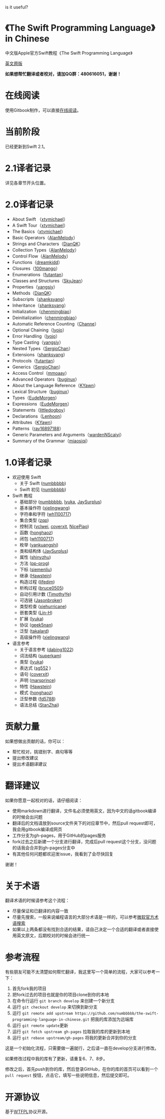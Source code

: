 is it useful?

《The Swift Programming Language》in Chinese
=============================================

中文版Apple官方Swift教程《The Swift Programming Language》

[英文原版](https://developer.apple.com/library/prerelease/ios/documentation/Swift/Conceptual/Swift_Programming_Language/index.html#//apple_ref/doc/uid/TP40014097-CH3-ID0)

**如果想帮忙翻译或者校对，请加QQ群：480616051，谢谢！**

# 在线阅读

使用Gitbook制作，可以直接[在线阅读](http://swiftguide.cn/)。

# 当前阶段

已经更新到Swift 2.1。

# 2.1译者记录

详见各章节开头位置。

# 2.0译者记录

- About Swift （[xtymichael](https://github.com/xtymichael)）
- A Swift Tour（[xtymichael](https://github.com/xtymichael)）
- The Basics（[xtymichael](https://github.com/xtymichael)）
- Basic Operators（[AlanMelody](https://github.com/AlanMelody)）
- Strings and Characters（[DianQK](https://github.com/DianQK)）
- Collection Types（[AlanMelody](https://github.com/AlanMelody)）
- Control Flow（[AlanMelody](https://github.com/AlanMelody)）
- Functions（[dreamkidd](https://github.com/dreamkidd)）
- Closures（[100mango](https://github.com/100mango)）
- Enumerations（[futantan](https://github.com/futantan)）
- Classes and Structures（[SkyJean](https://github.com/SkyJean)）
- Properties（[yangsiy](https://github.com/yangsiy)）
- Methods（[DianQK](https://github.com/DianQK)）
- Subscripts（[shanksyang](https://github.com/shanksyang)）
- Inheritance（[shanksyang](https://github.com/shanksyang)）
- Initialization（[chenmingbiao](https://github.com/chenmingbiao)）
- Deinitialization（[chenmingbiao](https://github.com/chenmingbiao)）
- Automatic Reference Counting（[Channe](https://github.com/Channe)）
- Optional Chaining（[lyojo](https://github.com/lyojo)）
- Error Handling（[lyojo](https://github.com/lyojo)）
- Type Casting（[yangsiy](https://github.com/yangsiy)）
- Nested Types（[SergioChan](https://github.com/SergioChan)）
- Extensions（[shanksyang](https://github.com/shanksyang)）
- Protocols（[futantan](https://github.com/futantan)）
- Generics（[SergioChan](https://github.com/SergioChan)）
- Access Control（[mmoaay](https://github.com/mmoaay)）
- Advanced Operators（[buginux](https://github.com/buginux)）
- About the Language Reference（[KYawn](https://github.com/KYawn)）
- Lexical Structure（[buginux](https://github.com/buginux)）
- Types（[EudeMorgen](https://github.com/EudeMorgen)）
- Expressions（[EudeMorgen](https://github.com/EudeMorgen)）
- Statements（[littledogboy](https://github.com/littledogboy)）
- Declarations（[Lenhoon](https://github.com/Lenhoon)）
- Attributes（[KYawn](https://github.com/KYawn)）
- Patterns（[ray16897188](https://github.com/ray16897188)）
- Generic Parameters and Arguments（[wardenNScaiyi](https://github.com/wardenNScaiyi)）
- Summary of the Grammar（[miaosiqi](https://github.com/miaosiqi)）

# 1.0译者记录

* 欢迎使用 Swift
   * 关于 Swift ([numbbbbb])
   * Swift 初见 ([numbbbbb])
* Swift 教程
   * 基础部分 ([numbbbbb], [lyuka], [JaySurplus])
   * 基本操作符 ([xielingwang])
   * 字符串和字符 ([wh1100717])
   * 集合类型 ([zqp])
   * 控制流 ([vclwei], [coverxit], [NicePiao])
   * 函数 ([honghaoz])
   * 闭包 ([wh1100717])
   * 枚举 ([yankuangshi])
   * 类和结构体 ([JaySurplus])
   * 属性 ([shinyzhu])
   * 方法 ([pp-prog])
   * 下标 ([siemenliu])
   * 继承 ([Hawstein])
   * 构造过程 ([lifedim])
   * 析构过程 ([bruce0505])
   * 自动引用计数 ([TimothyYe])
   * 可选链 ([Jasonbroker])
   * 类型检查 ([xiehurricane])
   * 嵌套类型 ([Lin-H])
   * 扩展 ([lyuka])
   * 协议 ([geek5nan])
   * 泛型 ([takalard])
   * 高级操作符 ([xielingwang])
* 语言参考
   * 关于语言参考 ([dabing1022])
   * 词法结构 ([superkam])
   * 类型 ([lyuka])
   * 表达式 ([sg552] )
   * 语句 ([coverxit])
   * 声明 ([marsprince])
   * 特性 ([Hawstein])
   * 模式 ([honghaoz])
   * 泛型参数 ([fd5788])
   * 语法总结 ([StanZhai])

# 贡献力量

如果想做出贡献的话，你可以：

- 帮忙校对，挑错别字、病句等等
- 提出修改建议
- 提出术语翻译建议

# 翻译建议

如果你愿意一起校对的话，请仔细阅读：

- 使用markdown进行翻译，文件名必须使用英文，因为中文的话gitbook编译的时候会出问题
- 翻译后的文档请放到source文件夹下的对应章节中，然后pull request即可，我会用gitbook编译成网页
- 工作分支为gh-pages，用于GitHub的pages服务
- fork过去之后新建一个分支进行翻译，完成后pull request这个分支，没问题的话我会合并到gh-pages分支中
- 有其他任何问题都欢迎发issue，我看到了会尽快回复

谢谢！

# 关于术语

翻译术语的时候请参考这个流程：

- 尽量保证和已翻译的内容一致
- 尽量先搜索，一般来说编程语言的大部分术语是一样的，可以参考[微软官方术语搜索](http://www.microsoft.com/Language/zh-cn/Search.aspx)
- 如果以上两条都没有找到合适的结果，请自己决定一个合适的翻译或者直接使用英文原文，后期校对的时候会进行统一

# 参考流程

有些朋友可能不太清楚如何帮忙翻译，我这里写一个简单的流程，大家可以参考一下：

1. 首先fork我的项目
2. 把fork过去的项目也就是你的项目clone到你的本地
3. 在命令行运行 `git branch develop` 来创建一个新分支
4. 运行 `git checkout develop` 来切换到新分支
5. 运行 `git remote add upstream https://github.com/numbbbbb/the-swift-programming-language-in-chinese.git` 把我的库添加为远端库
6. 运行 `git remote update`更新
7. 运行 `git fetch upstream gh-pages` 拉取我的库的更新到本地
8. 运行 `git rebase upstream/gh-pages` 将我的更新合并到你的分支

这是一个初始化流程，只需要做一遍就行，之后请一直在develop分支进行修改。

如果修改过程中我的库有了更新，请重复6、7、8步。

修改之后，首先push到你的库，然后登录GitHub，在你的库的首页可以看到一个 `pull request` 按钮，点击它，填写一些说明信息，然后提交即可。


# 开源协议
基于[WTFPL](http://en.wikipedia.org/wiki/WTFPL)协议开源。



[numbbbbb]:https://github.com/numbbbbb
[stanzhai]:https://github.com/stanzhai
[coverxit]:https://github.com/coverxit
[wh1100717]:https://github.com/wh1100717
[TimothyYe]:https://github.com/TimothyYe
[honghaoz]:https://github.com/honghaoz
[lyuka]:https://github.com/lyuka
[JaySurplus]:https://github.com/JaySurplus
[Hawstein]:https://github.com/Hawstein
[geek5nan]:https://github.com/geek5nan
[yankuangshi]:https://github.com/yankuangshi
[xielingwang]:https://github.com/xielingwang
[yulingtianxia]:https://github.com/yulingtianxia
[twlkyao]:https://github.com/twlkyao
[dabing1022]:https://github.com/dabing1022
[vclwei]:https://github.com/vclwei
[fd5788]:https://github.com/fd5788
[siemenliu]:https://github.com/siemenliu
[youkugems]:https://github.com/youkugems
[haolloyin]:https://github.com/haolloyin
[wxstars]:https://github.com/wxstars
[IceskYsl]:https://github.com/IceskYsl
[sg552]:https://github.com/sg552
[superkam]:https://github.com/superkam
[zac1st1k]:https://github.com/zac1st1k
[bzsy]:https://github.com/bzsy
[pyanfield]:https://github.com/pyanfield
[ericzyh]:https://github.com/ericzyh
[peiyucn]:https://github.com/peiyucn
[sunfiled]:https://github.com/sunfiled
[lzw120]:https://github.com/lzw120
[viztor]:https://github.com/viztor
[wongzigii]:https://github.com/wongzigii
[umcsdon]:https://github.com/umcsdon
[zq54zquan]:https://github.com/zq54zquan
[xiehurricane]:https://github.com/xiehurricane
[Jasonbroker]:https://github.com/Jasonbroker
[tualatrix]:https://github.com/tualatrix
[pp-prog]:https://github.com/pp-prog
[088haizi]:https://github.com/088haizi
[baocaixiong]:https://github.com/baocaixiong
[yeahdongcn]:https://github.com/yeahdongcn
[shinyzhu]:https://github.com/shinyzhu
[lslxdx]:https://github.com/lslxdx
[Evilcome]:https://github.com/Evilcome
[zqp]:https://github.com/zqp
[NicePiao]:https://github.com/NicePiao
[LunaticM]:https://github.com/LunaticM
[menlongsheng]:https://github.com/menlongsheng
[lifedim]:https://github.com/lifedim
[happyming]:https://github.com/happyming
[bruce0505]:https://github.com/bruce0505
[Lin-H]:https://github.com/Lin-H
[takalard]:https://github.com/takalard
[dabing1022]:https://github.com/dabing1022
[marsprince]:https://github.com/marsprince

